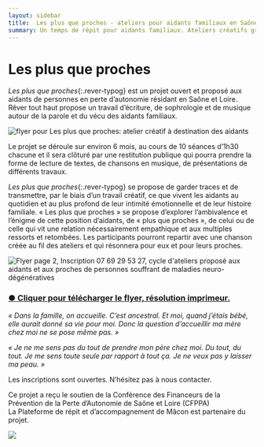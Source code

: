 ```yaml
---
layout: sidebar
title:  Les plus que proches - ateliers pour aidants familiaux en Saône et Loire et Mâcon.
summary: Un temps de répit pour aidants familiaux. Ateliers créatifs gratuits avec le soutien de la Conférence des Financeurs, qui offrent aux aidants un espace d'échange et les invitent à l'élaboration de leur vécu à travers des activités comme l'écriture, la composition de chansons, et la sophrologie.
---
```

# Les plus que proches

*Les plus que proches*{:.rever-typog} est un projet ouvert et proposé aux aidants de personnes en perte d’autonomie résidant en Saône et Loire. Rêver tout haut propose un travail d’écriture, de sophrologie et de musique autour de la parole et du vécu des aidants familiaux.

<div class="center-big-block thumbnail"><img src="https://res.cloudinary.com/dnxcesebo/image/upload/v1567866720/lesPlusQueProchesp1_obyqxt.jpg" alt="flyer pour Les plus que proches: atelier créatif à destination des aidants"></div>

Le projet se déroule sur environ 6 mois, au cours de 10 séances d’1h30 chacune et il sera clôturé par une restitution publique qui pourra prendre la forme de lecture de textes, de chansons en musique, de présentations de différents travaux.

*Les plus que proches*{:.rever-typog} se propose de garder traces et de transmettre, par le biais d’un travail créatif, ce que vivent les aidants au quotidien et au plus profond de leur intimité émotionnelle et de leur histoire familiale. « Les plus que proches » se propose d’explorer l’ambivalence et l’énigme de cette position d’aidants, de « plus que proches », de celui ou de celle qui vit une relation nécessairement empathique et aux multiples ressorts et retombées. Les participants pourront repartir avec une chanson créée au fil des ateliers et qui résonnera pour eux et pour leurs proches. 

<div class="center-big-block thumbnail"><img src="https://res.cloudinary.com/dnxcesebo/image/upload/v1567866718/lesPlusQueProchesp2_xv3zaq.jpg" alt="Flyer page 2, Inscription 07 69 29 53 27, cycle d'ateliers proposé aux aidants et aux proches de personnes souffrant de maladies neuro-dégénératives"></div>

### <a href="ateleirPlusQueProches-imprimer.pdf" download>●&nbsp;Cliquer pour télécharger le flyer, résolution imprimeur.</a>

*« Dans la famille, on accueille. C’est ancestral. Et moi, quand j’étais bébé, elle aurait donné sa vie pour moi. Donc la question d’accueillir ma mère chez moi ne se pose même pas. »*

*« Je ne me sens pas du tout de prendre mon père chez moi. Du tout, du tout. Je me sens toute seule par rapport à tout ça. Je ne veux pas y laisser ma peau. »*


Les inscriptions sont ouvertes. N’hésitez pas à nous contacter. 

Ce projet a reçu le soutien de la Conférence des Financeurs de la Prévention de la Perte d’Autonomie de Saône et Loire (CFPPA)<br>La Plateforme de répit et d’accompagnement de Mâcon est partenaire du projet.
<div class="center-block" style="width: 20%"><img src="https://res.cloudinary.com/dnxcesebo/image/upload/v1564208427/logo-CPFFA_rv5bj5.jpg"></div>




